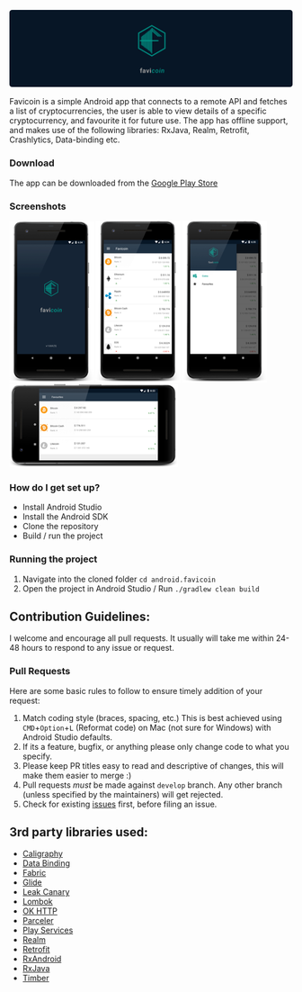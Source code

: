 ![banner](/img/github_banner.png)

Favicoin is a simple Android app that connects to a remote API and fetches a list of cryptocurrencies,
the user is able to view details of a specific cryptocurrency, and favourite it for future use. The
app has offline support, and makes use of the following libraries: RxJava, Realm, Retrofit, Crashlytics, Data-binding etc.

### Download

The app can be downloaded from the [Google Play Store](https://play.google.com/store/apps/details?id=com.lupinemoon.favicoin)

### Screenshots

![sc1](/img/sc1.png)  ![sc2](/img/sc2.png)  ![sc3](/img/sc3.png)  ![sc4](/img/sc4.png)

### How do I get set up?

* Install Android Studio
* Install the Android SDK
* Clone the repository
* Build / run the project

### Running the project

1. Navigate into the cloned folder `cd android.favicoin`
2. Open the project in Android Studio / Run `./gradlew clean build`

## Contribution Guidelines:

I welcome and encourage all pull requests. It usually will take me within 24-48 hours to respond to any issue or request.

### Pull Requests

Here are some basic rules to follow to ensure timely addition of your request:

  1. Match coding style (braces, spacing, etc.) This is best achieved using `CMD`+`Option`+`L` (Reformat code) on Mac (not sure for Windows) with Android Studio defaults.
  2. If its a feature, bugfix, or anything please only change code to what you specify.
  3. Please keep PR titles easy to read and descriptive of changes, this will make them easier to merge :)
  4. Pull requests _must_ be made against `develop` branch. Any other branch (unless specified by the maintainers) will get rejected.
  5. Check for existing [issues](https://github.com/nicolaspearson/android.favicoin/issues) first, before filing an issue.

## 3rd party libraries used:

* [Caligraphy](https://github.com/chrisjenx/Calligraphy)
* [Data Binding](https://developer.android.com/topic/libraries/data-binding/index.html)
* [Fabric](https://docs.fabric.io/android/fabric/overview.html)
* [Glide](https://github.com/bumptech/glide)
* [Leak Canary](https://github.com/square/leakcanary)
* [Lombok](https://projectlombok.org/setup/android)
* [OK HTTP](https://github.com/square/okhttp)
* [Parceler](https://github.com/johncarl81/parceler)
* [Play Services](https://developers.google.com/android/guides/overview)
* [Realm](https://github.com/realm/realm-java)
* [Retrofit](https://github.com/square/retrofit)
* [RxAndroid](https://github.com/ReactiveX/RxAndroid)
* [RxJava](https://github.com/ReactiveX/RxJava)
* [Timber](https://github.com/JakeWharton/timber)
